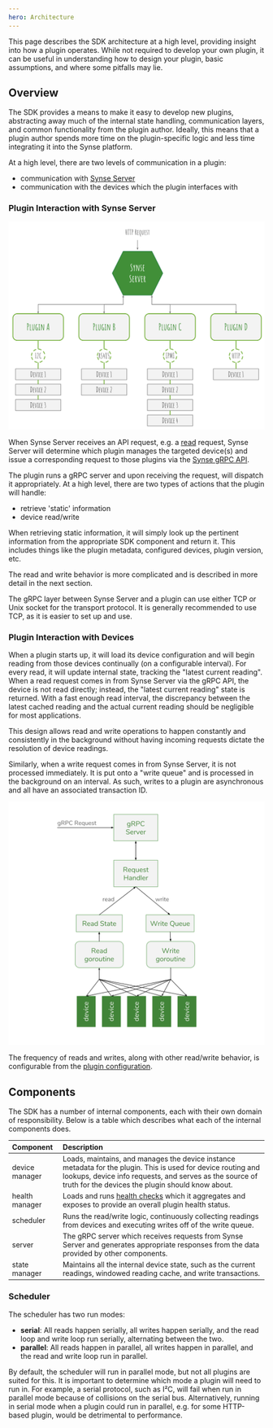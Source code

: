 ```yaml
---
hero: Architecture 
---
```


This page describes the SDK architecture at a high level, providing insight into how
a plugin operates. While not required to develop your own plugin, it can be useful
in understanding how to design your plugin, basic assumptions, and where some pitfalls
may lie.

## Overview

The SDK provides a means to make it easy to develop new plugins, abstracting away much
of the internal state handling, communication layers, and common functionality from the
plugin author. Ideally, this means that a plugin author spends more time on the
plugin-specific logic and less time integrating it into the Synse platform.

At a high level, there are two levels of communication in a plugin:

- communication with [Synse Server](../server/intro.md)
- communication with the devices which the plugin interfaces with

### Plugin Interaction with Synse Server

![](../assets/img/arch.svg)

When Synse Server receives an API request, e.g. a [read](../server/api.v3.md#read) request,
Synse Server will determine which plugin manages the targeted device(s) and issue a
corresponding request to those plugins via the [Synse gRPC API](https://github.com/vapor-ware/synse-server-grpc).

The plugin runs a gRPC server and upon receiving the request, will dispatch it appropriately.
At a high level, there are two types of actions that the plugin will handle:

- retrieve 'static' information
- device read/write

When retrieving static information, it will simply look up the pertinent information
from the appropriate SDK component and return it. This includes things like the plugin
metadata, configured devices, plugin version, etc.

The read and write behavior is more complicated and is described in more detail in the
next section.

The gRPC layer between Synse Server and a plugin can use either TCP or Unix socket
for the transport protocol. It is generally recommended to use TCP, as it is easier
to set up and use.

### Plugin Interaction with Devices

When a plugin starts up, it will load its device configuration and will begin reading from
those devices continually (on a configurable interval). For every read, it will update internal
state, tracking the "latest current reading". When a read request comes in from Synse Server via
the gRPC API, the device is not read directly; instead, the "latest current reading" state is
returned. With a fast enough read interval, the discrepancy between the latest cached reading and
the actual current reading should be negligible for most applications.

This design allows read and write operations to happen constantly and consistently in the background
without having incoming requests dictate the resolution of device readings.

Similarly, when a write request comes in from Synse Server, it is not processed immediately.
It is put onto a "write queue" and is processed in the background on an interval. As such,
writes to a plugin are asynchronous and all have an associated transaction ID.

![](../assets/img/plugin-arch.svg)

The frequency of reads and writes, along with other read/write behavior, is configurable
from the [plugin configuration](configuration/plugin.md#configuration-options).

## Components

The SDK has a number of internal components, each with their own domain of responsibility. Below
is a table which describes what each of the internal components does.

| Component | Description |
| :-------- | :---------- |
| device manager | Loads, maintains, and manages the device instance metadata for the plugin. This is used for device routing and lookups, device info requests, and serves as the source of truth for the devices the plugin should know about. |
| health manager | Loads and runs [health checks](advanced.md#plugin-health) which it aggregates and exposes to provide an overall plugin health status. |
| scheduler | Runs the read/write logic, continuously collecting readings from devices and executing writes off of the write queue. |
| server | The gRPC server which receives requests from Synse Server and generates appropriate responses from the data provided by other components. |
| state manager | Maintains all the internal device state, such as the current readings, windowed reading cache, and write transactions. |

### Scheduler

The scheduler has two run modes:

- **serial**: All reads happen serially, all writes happen serially, and the read loop
  and write loop run serially, alternating between the two.
- **parallel**: All reads happen in parallel, all writes happen in parallel, and the read
  and write loop run in parallel.
  
By default, the scheduler will run in parallel mode, but not all plugins are suited for
this. It is important to determine which mode a plugin will need to run in. For example,
a serial protocol, such as I²C, will fail when run in parallel mode because of collisions
on the serial bus. Alternatively, running in serial mode when a plugin could run in parallel,
e.g. for some HTTP-based plugin, would be detrimental to performance.
